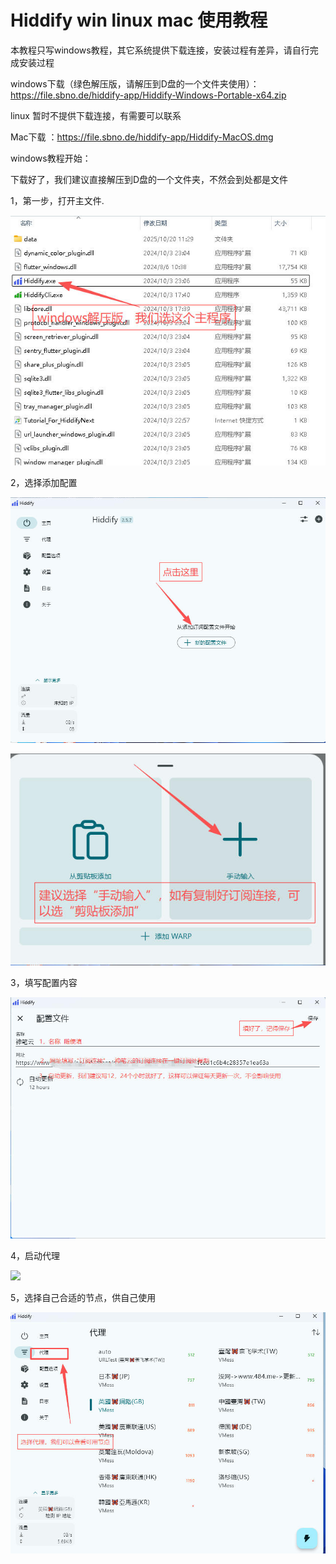 # Hiddify win  linux mac 使用教程


本教程只写windows教程，其它系统提供下载连接，安装过程有差异，请自行完成安装过程


windows下载（绿色解压版，请解压到D盘的一个文件夹使用）：https://file.sbno.de/hiddify-app/Hiddify-Windows-Portable-x64.zip

linux 暂时不提供下载连接，有需要可以联系

Mac下载 ：https://file.sbno.de/hiddify-app/Hiddify-MacOS.dmg


windows教程开始：

下载好了，我们建议直接解压到D盘的一个文件夹，不然会到处都是文件



1，第一步，打开主文件.

![](../../images/hoddify/win/0.jpg)


2，选择添加配置


![](../../images/hoddify/win/1.jpg)



![](../../images/hoddify/win/2.jpg)



3，填写配置内容



![](../../images/hoddify/win/3.jpg)


4，启动代理

![](../images/hoddify/win/4.jpg)


5，选择自己合适的节点，供自己使用


![](../../images/hoddify/win/5.jpg)